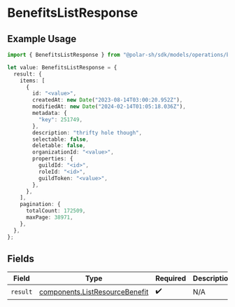 # BenefitsListResponse

## Example Usage

```typescript
import { BenefitsListResponse } from "@polar-sh/sdk/models/operations/benefitslist.js";

let value: BenefitsListResponse = {
  result: {
    items: [
      {
        id: "<value>",
        createdAt: new Date("2023-08-14T03:00:20.952Z"),
        modifiedAt: new Date("2024-02-14T01:05:18.036Z"),
        metadata: {
          "key": 251749,
        },
        description: "thrifty hole though",
        selectable: false,
        deletable: false,
        organizationId: "<value>",
        properties: {
          guildId: "<id>",
          roleId: "<id>",
          guildToken: "<value>",
        },
      },
    ],
    pagination: {
      totalCount: 172509,
      maxPage: 38971,
    },
  },
};
```

## Fields

| Field                                                                            | Type                                                                             | Required                                                                         | Description                                                                      |
| -------------------------------------------------------------------------------- | -------------------------------------------------------------------------------- | -------------------------------------------------------------------------------- | -------------------------------------------------------------------------------- |
| `result`                                                                         | [components.ListResourceBenefit](../../models/components/listresourcebenefit.md) | :heavy_check_mark:                                                               | N/A                                                                              |